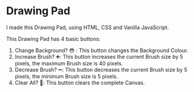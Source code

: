 # Drawing Pad
I made this Drawing Pad, using HTML, CSS and Vanilla JavaScript.

This Drawing Pad has 4 basic buttons:

1. Change Background? 😳 : This button changes the Background Colour.
2. Increase Brush? ➕: This button increases the current Brush size by 5 pixels, the maximum Brush size is 40 pixels.
3. Decrease Brush? ➖: This button decreases the current Brush size by 5 pixels, the minimum Brush size is 5 pixels.
4. Clear All? 💩: This button clears the complete Canvas.
